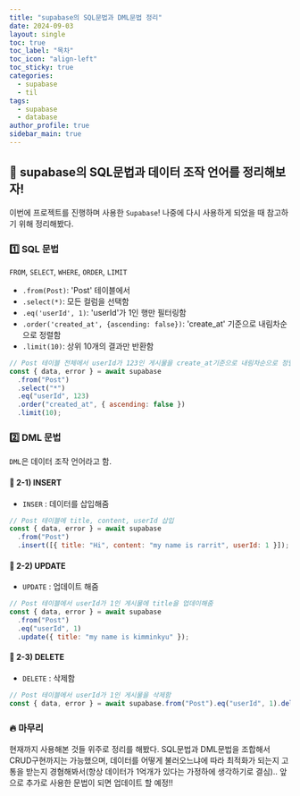 ```yaml
---
title: "supabase의 SQL문법과 DML문법 정리"
date: 2024-09-03
layout: single
toc: true
toc_label: "목차"
toc_icon: "align-left"
toc_sticky: true
categories:
  - supabase
  - til
tags:
  - supabase
  - database
author_profile: true
sidebar_main: true
---
```


## :ledger: supabase의 SQL문법과 데이터 조작 언어를 정리해보자!

이번에 프로젝트를 진행하며 사용한 `Supabase`! 나중에 다시 사용하게 되었을 때 참고하기 위해 정리해봤다.

### :one: SQL 문법

`FROM`, `SELECT`, `WHERE`, `ORDER`, `LIMIT`

- `.from(Post)`: 'Post' 테이블에서
- `.select(*)`: 모든 컬럼을 선택함
- `.eq('userId', 1)`: 'userId'가 1인 행만 필터링함
- `.order('created_at', {ascending: false})`: 'create_at' 기준으로 내림차순으로 정렬함
- `.limit(10)`: 상위 10개의 결과만 반환함

```jsx
// Post 테이블 전체에서 userId가 123인 게시물을 create_at기준으로 내림차순으로 정렬 후 상위 10개의 결과를 선택함
const { data, error } = await supabase
  .from("Post")
  .select("*")
  .eq("userId", 123)
  .order("created_at", { ascending: false })
  .limit(10);
```

### :two: DML 문법

`DML`은 데이터 조작 언어라고 함.

#### :pushpin: 2-1) INSERT

- `INSER` : 데이터를 삽입해줌

```jsx
// Post 테이블에 title, content, userId 삽입
const { data, error } = await supabase
  .from("Post")
  .insert([{ title: "Hi", content: "my name is rarrit", userId: 1 }]);
```

#### :pushpin: 2-2) UPDATE

- `UPDATE` : 업데이트 해줌

```jsx
// Post 테이블에서 userId가 1인 게시물에 title을 업데이해줌
const { data, error } = await supabase
  .from("Post")
  .eq("userId", 1)
  .update({ title: "my name is kimminkyu" });
```

#### :pushpin: 2-3) DELETE

- `DELETE` : 삭제함

```jsx
// Post 테이블에서 userId가 1인 게시물을 삭제함
const { data, error } = await supabase.from("Post").eq("userId", 1).delete();
```

### :fire: 마무리

현재까지 사용해본 것들 위주로 정리를 해봤다. SQL문법과 DML문법을 조합해서 CRUD구현까지는 가능했으며, 데이터를 어떻게 불러오느냐에 따라 최적화가 되는지 고통을 받는지 경혐해봐서(항상 데이터가 1억개가 있다는 가정하에 생각하기로 결심).. 앞으로 추가로 사용한 문법이 되면 업데이트 할 예정!!
